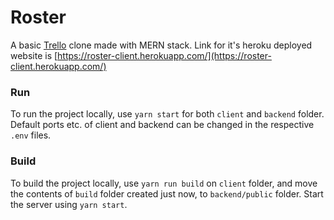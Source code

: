# Roster

A basic [Trello](https://trello.com/) clone made with MERN stack.  Link for it's heroku deployed website is [https://roster-client.herokuapp.com/](https://roster-client.herokuapp.com/)

### Run

To run the project locally, use `yarn start` for both `client` and `backend` folder. Default ports etc. of client and backend can be changed in the respective `.env` files.

### Build

To build the project locally, use `yarn run build` on `client` folder, and move the contents of `build` folder created just now, to `backend/public` folder. Start the server using `yarn start`.
